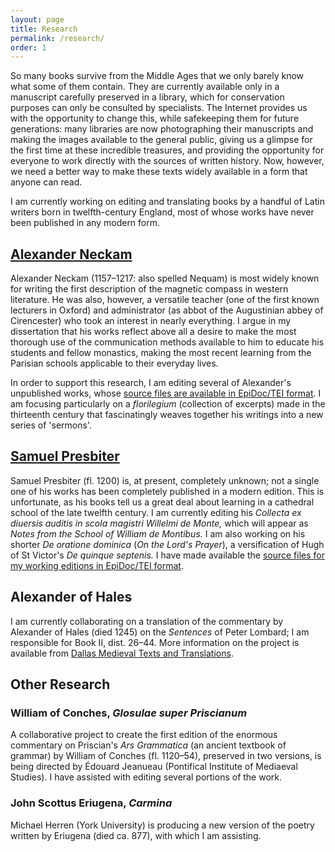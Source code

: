 ```yaml
---
layout: page
title: Research
permalink: /research/
order: 1
---
```


So many books survive from the Middle Ages that we only barely know what some of them contain. They are currently available only in a manuscript carefully preserved in a library, which for conservation purposes can only be consulted by specialists. The Internet provides us with the opportunity to change this, while safekeeping them for future generations: many libraries are now photographing their manuscripts and making the images available to the general public, giving us a glimpse for the first time at these incredible treasures, and providing the opportunity for everyone to work directly with the sources of written history. Now, however, we need a better way to make these texts widely available in a form that anyone can read.

I am currently working on editing and translating books by a handful of Latin writers born in twelfth-century England, most of whose works have never been published in any modern form.

## [Alexander Neckam](http://andrewdunning.ca/alexander-neckam/)

Alexander Neckam (1157–1217: also spelled Nequam) is most widely known for writing the first description of the magnetic compass in western literature. He was also, however, a versatile teacher (one of the first known lecturers in Oxford) and administrator (as abbot of the Augustinian abbey of Cirencester) who took an interest in nearly everything. I argue in my dissertation that his works reflect above all a desire to make the most thorough use of the communication methods available to him to educate his students and fellow monastics, making the most recent learning from the Parisian schools applicable to their everyday lives.

In order to support this research, I am editing several of Alexander's unpublished works, whose [source files are available in EpiDoc/TEI format](https://github.com/adunning/alexander-neckam). I am focusing particularly on a *florilegium* (collection of excerpts) made in the thirteenth century that fascinatingly weaves together his writings into a new series of 'sermons'.

## [Samuel Presbiter](http://andrewdunning.ca/samuel-presbiter/)

Samuel Presbiter (fl. 1200) is, at present, completely unknown; not a single one of his works has been completely published in a modern edition. This is unfortunate, as his books tell us a great deal about learning in a cathedral school of the late twelfth century. I am currently editing his *Collecta ex diuersis auditis in scola magistri Willelmi de Monte,* which will appear as *Notes from the School of William de Montibus.* I am also working on his shorter *De oratione dominica* (*On the Lord's Prayer*), a versification of Hugh of St Victor's *De quinque septenis.* I have made available the [source files for my working editions in EpiDoc/TEI format](https://github.com/adunning/samuel-presbiter).

## Alexander of Hales

I am currently collaborating on a translation of the commentary by Alexander of Hales (died 1245) on the *Sentences* of Peter Lombard; I am responsible for Book II, dist. 26–44. More information on the project is available from [Dallas Medieval Texts and Translations](http://dallasmedievaltexts.org/alexander-hales-project/).

## Other Research

### William of Conches, *Glosulae super Priscianum*

A collaborative project to create the first edition of the enormous commentary on Priscian's *Ars Grammatica* (an ancient textbook of grammar) by William of Conches (fl. 1120–54), preserved in two versions, is being directed by Édouard Jeanueau (Pontifical Institute of Mediaeval Studies). I have assisted with editing several portions of the work.

### John Scottus Eriugena, *Carmina*

Michael Herren (York University) is producing a new version of the poetry written by Eriugena (died ca. 877), with which I am assisting.
